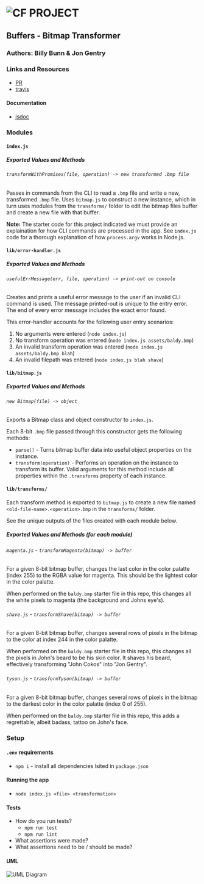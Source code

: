 ![CF](http://i.imgur.com/7v5ASc8.png) PROJECT
=================================================

<!-- LINKS -->
<!-- Replace the link for each in brackets below -->
<!-- PR (working into submission) -->
[1]: https://github.com/401-advanced-javascript-billybunn/bitmap-transformer/pull/1
<!-- travis build -->
[2]: https://travis-ci.com/401-advanced-javascript-billybunn/bitmap-transformer/builds/105555337
<!-- back-end -->
[3]: http://xyz.com
<!-- front-end -->
[4]: http://xyz.com
<!-- swagger -->
[5]: http://xyz.com
<!-- jsdoc-->
[6]: heroku-link/docs 

## Buffers - Bitmap Transformer 

### Authors: Billy Bunn & Jon Gentry

### Links and Resources
* [PR][1]
* [travis][2]
<!-- (when applicable) -->
<!-- * [back-end][3] -->
<!-- (when applicable) -->
<!-- * [front-end][4] -->

#### Documentation
<!-- API assignments only -->
<!-- * [swagger][5] -->
<!-- (All assignments) -->
* [jsdoc][6]

### Modules

#### `index.js`
##### Exported Values and Methods

###### `transformWithPromises(file, operation) -> new transformed .bmp file`
Passes in commands from the CLI to read a `.bmp` file and write a new, transformed `.bmp` file. Uses `bitmap.js` to construct a new instance, which in turn uses modules from the `transforms/` folder to edit the bitmap files buffer and create a new file with that buffer.

**Note:** The starter code for this project indicated we must provide an explaination for how CLI commands are processed in the app. See `index.js` code for a thorough explanation of how `process.argv` works in Node.js.


#### `lib/error-handler.js`
##### Exported Values and Methods

###### `usefulErrMessage(err, file, operation) -> print-out on console`
Creates and prints a useful error message to the user if an invalid CLI command is used. The message printed-out is unique to the entry error. The end of every error message includes the exact error found.

This error-handler accounts for the following user entry scenarios:
1. No arguments were entered (`node index.js`)
2. No transform operation was entered (`node index.js assets/baldy.bmp`)
3. An invalid transform operation was entered (`node index.js assets/baldy.bmp blah`)
4. An invalid filepath was entered (`node index.js blah shave`)

#### `lib/bitmap.js`
##### Exported Values and Methods

###### `new Bitmap(file) -> object`
Exports a Bitmap class and object constructor to `index.js`. 

Each 8-bit `.bmp` file passed through this constructor gets the following methods:

* `parse()` - Turns bitmap buffer data into useful object properties on the instance.
* `transform(operation)` - Performs an operation on the instance to transform its buffer. Valid arguments for this method include all properties within the `.transforms` property of each instance.

#### `lib/transforms/`
Each transform method is exported to `bitmap.js` to create a new file named `<old-file-name>.<operation>.bmp` in the `transforms/` folder. 

See the unique outputs of the files created with each module below.

##### Exported Values and Methods (for each module)

###### `magenta.js` - `transformMagenta(bitmap) -> buffer`
For a given 8-bit bitmap buffer, changes the last color in the color palatte (index 255) to the RGBA value for magenta. This should be the lightest color in the color palatte. 

When performed on the `baldy.bmp` starter file in this repo, this changes all the white pixels to magenta (the background and Johns eye's).

###### `shave.js` - `transformShave(bitmap) -> buffer`
For a given 8-bit bitmap buffer, changes several rows of pixels in the bitmap to the color at index 244 in the color palatte. 

When performed on the `baldy.bmp` starter file in this repo, this changes all the pixels in John's beard to be his skin color. It shaves his beard, effectively transforming "John Cokos" into "Jon Gentry".

###### `tyson.js` - `transformTyson(bitmap) -> buffer`
For a given 8-bit bitmap buffer, changes several rows of pixels in the bitmap to the darkest color in the color palatte (index 0 of 255). 

When performed on the `baldy.bmp` starter file in this repo, this adds a regrettable, albeit badass, tattoo on John's face.

### Setup
#### `.env` requirements
* `npm i` - install all dependencies lsited in `package.json`


#### Running the app
* `node index.js <file> <transformation>`
  
#### Tests
* How do you run tests?
  * `npm run test`
  * `npm run lint`
* What assertions were made?
* What assertions need to be / should be made?

#### UML
<!-- Link to an image of the UML for your application and response to events -->
![UML Diagram](https://imgur.com/STXbsew.png)
